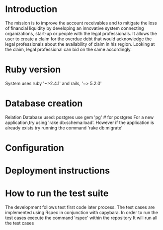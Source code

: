 # Introduction

The mission is to improve the account receivables and to mitigate the loss of financial liquidity by developing an innovative system connecting organizations, start-up or people with the legal professionals. It allows the user to create a claim for the overdue debt that would acknowledge the legal professionals about the availability of claim in his region. Looking at the claim, legal professional can bid on the same accordingly.

# Ruby version
System uses ruby '~>2.4.1'   and  rails, '~> 5.2.0'

# Database creation
Relation Database used: postgres
use gem 'pg' # for postgres
For a new application,try using 'rake db:schema:load'.
However if the application is already exists try running the command 'rake db:migrate'

# Configuration

# Deployment instructions

# How to run the test suite
The development follows test first code later process.
The test cases are implemented using Rspec in conjunction with capybara.
In order to run the test cases execute the command 'rspec' within the repository
It will run all the test cases
